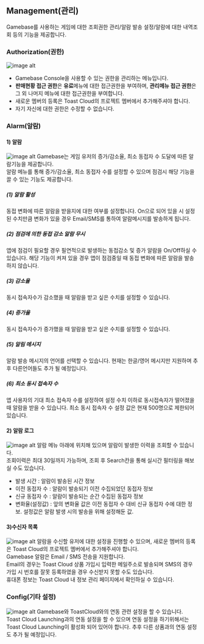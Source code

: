 ## Management(관리)
Gamebase를 사용하는 게임에 대한 조회권한 관리/알람 발송 설정/알람에 대한 내역조회 등의 기능을 제공합니다.

### Authorization(권한)
![image alt](image/Operators_Guide/Console_Management_Authorization1_1.1.png)
- Gamebase Console을 사용할 수 있는 권한을 관리하는 메뉴입니다.<br />
- **판매현황 접근 권한**은 **유료**메뉴에 대한 접근권한을 부여하며, **관리메뉴 접근 권한**은 그 외 나머지 메뉴에 대한 접근권한을 부여합니다.<br />
- 새로운 멤버의 등록은 Toast Cloud의 프로젝트 멤버에서 추가해주셔야 합니다.<br />
- 자기 자신에 대한 권한은 수정할 수 없습니다.<br />

### Alarm(알람)
#### 1) 알람
![image alt](image/Operators_Guide/Console_Management_Alarm1_1.4.png)
Gamebase는 게임 유저의 증가/감소율, 최소 동접자 수 도달에 따른 알람기능을 제공합니다.<br />
알람 메뉴를 통해 증가/감소율, 최소 동접자 수를 설정할 수 있으며 점검시 해당 기능을 끌 수 있는 기능도 제공합니다.<br />

##### (1) 알람 활성
동접 변화에 따른 알람을 받을지에 대한 여부를 설정합니다.
On으로 되어 있을 시 설정된 수치만큼 변화가 있을 경우 Email/SMS를 통하여 알람메시지를 발송하게 됩니다.

##### (2) 점검에 의한 동접 감소 알람 무시
앱에 점검이 필요할 경우 필연적으로 발생하는 동접감소 및 증가 알람을 On/Off하실 수 있습니다.
해당 기능이 켜져 있을 경우 앱이 점검중일 때 동접 변화에 따른 알람을 발송하지 않습니다.

##### (3) 감소율
동시 접속자수가 감소했을 때 알람을 받고 싶은 수치를 설정할 수 있습니다.

##### (4) 증가율
동시 접속자수가 증가했을 때 알람을 받고 싶은 수치를 설정할 수 있습니다.

##### (5) 알림 메시지
알람 발송 메시지의 언어를 선택할 수 있습니다.
현재는 한글/영어 메시지만 지원하며 추후 다른언어들도 추가 될 예정입니다.

##### (6) 최소 동시 접속자 수
앱 사용자의 기대 최소 접속자 수를 설정하여 설정 수치 이하로 동시접속자가 떨어졌을 때 알람을 받을 수 있습니다.
최소 동시 접속자 수 설정 값은 현재 500명으로 제한되어 있습니다.


#### 2) 알람 로그
![image alt](image/Operators_Guide/Console_Management_Alarm2_1.0.png)
알람 메뉴 아래에 위치해 있으며 알람이 발생한 이력을 조회할 수 있습니다.<br />
조회이력은 최대 30일까지 가능하며, 조회 후 Search칸을 통해 실시간 필터링을 해보실 수도 있습니다.<br />

- 발생 시간 : 알람이 발송된 시간 정보
- 이전 동접자 수 : 알람이 발송되기 이전 수집되었던 동접자 정보
- 신규 동접자 수 : 알람이 발송되는 순간 수집된 동접자 정보
- 변화율(설정값) : 앞의 변화율 값은 이전 동접자 수 대비 신규 동접자 수에 대한 정보. 설정값은 알람 발생 시의 발송을 위해 설정해둔 값.

#### 3)수신자 목록
![image alt](image/Operators_Guide/Console_Management_Alarm3_1.0.png)
알람을 수신할 유저에 대한 설정을 진행할 수 있으며, 새로운 멤버의 등록은 Toast Cloud의 프로젝트 멤버에서 추가해주셔야 합니다.<br />
Gamebase 알람은 Email / SMS 전송을 지원합니다.<br />
Email의 경우는 Toast Cloud 상품 가입시 입력한 메일주소로 발송되며 SMS의 경우 가입 시 번호를 잘못 등록하였을 경우 수신받지 못할 수도 있습니다.<br />
휴대폰 정보는 Toast Cloud 내 정보 관리 페이지에서 확인하실 수 있습니다.


### Config(기타 설정)
![image alt](image/Operators_Guide/Console_Management_Config1_1.0.png)
Gamebase와 ToastCloud와의 연동 관련 설정을 할 수 있습니다.<br />
Toast Cloud Launching과의 연동 설정을 할 수 있으며 연동 설정을 하기위해서는 Toast Cloud Launching이 활성화 되어 있어야 합니다.
추후 다른 상품과의 연동 설정도 추가 될 예정입니다.<br />
